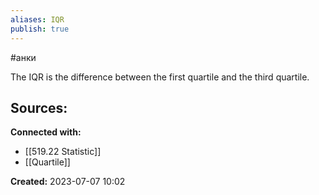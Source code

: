 ```yaml
---
aliases: IQR
publish: true
---
```

#анки

The IQR is the difference between the first quartile and the third quartile.



**Sources:**
- 


**Connected with:**
- [[519.22 Statistic]]
- [[Quartile]]



**Created:** 2023-07-07 10:02